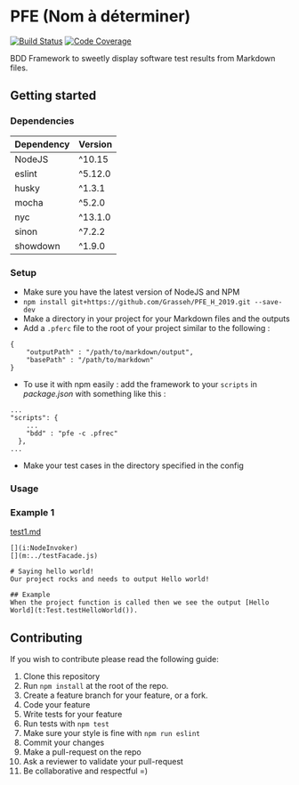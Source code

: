 # PFE (Nom à déterminer)

[![Build Status](https://travis-ci.org/Grasseh/PFE_H_2019.svg?branch=master)](https://travis-ci.org/Grasseh/PFE_H_2019)
[![Code Coverage](https://codecov.io/gh/grasseh/PFE_H_2019/branch/master/graph/badge.svg)](https://codecov.io/gh/grasseh/PFE_H_2019)

BDD Framework to sweetly display software test results from Markdown files.

## Getting started

### Dependencies

| Dependency | Version |
|------------|---------|
| NodeJS     | ^10.15  |
| eslint     | ^5.12.0 |
| husky      | ^1.3.1  |
| mocha      | ^5.2.0  |
| nyc        | ^13.1.0 |
| sinon      | ^7.2.2  |
| showdown   | ^1.9.0  |

### Setup

 - Make sure you have the latest version of NodeJS and NPM
 - `npm install git+https://github.com/Grasseh/PFE_H_2019.git --save-dev`
 - Make a directory in your project for your Markdown files and the outputs
 - Add a `.pferc` file to the root of your project similar to the following :

```
{
    "outputPath" : "/path/to/markdown/output",
    "basePath" : "/path/to/markdown"
}
```
- To use it with npm easily : add the framework to your `scripts` in *package.json* with something like this :
```
...
"scripts": {
    ...
    "bdd" : "pfe -c .pfrec"
  },
...
```
 - Make your test cases in the directory specified in the config

### Usage

### Example 1

[test1.md](demo/js/markdown/test1.md)
```
[](i:NodeInvoker)
[](m:../testFacade.js)

# Saying hello world!
Our project rocks and needs to output Hello world!

## Example
When the project function is called then we see the output [Hello World](t:Test.testHelloWorld()).
```

## Contributing

If you wish to contribute please read the following guide:

1. Clone this repository
2. Run `npm install` at the root of the repo.
3. Create a feature branch for your feature, or a fork.
4. Code your feature
5. Write tests for your feature
6. Run tests with `npm test`
7. Make sure your style is fine with `npm run eslint`
8. Commit your changes
9. Make a pull-request on the repo
10. Ask a reviewer to validate your pull-request
11. Be collaborative and respectful =)
